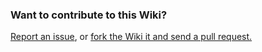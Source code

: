 ### Want to contribute to this Wiki?

[Report an issue](https://github.com/mwahnish/Layers-Adaptive-Audio/issues), or [fork the Wiki it and send a pull request.](https://github.com/mwahnish/Layers-Adaptive-Audio-Wiki)

